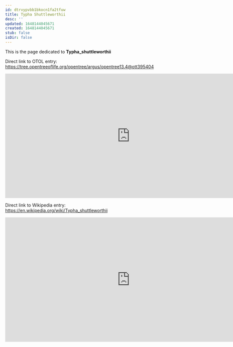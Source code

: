 ```yaml
---
id: dtrvypvbb1bkocn1fa2tfuw
title: Typha Shuttleworthii
desc: ''
updated: 1648144045671
created: 1648144045671
stub: false
isDir: false
---
```

This is the page dedicated to **Typha_shuttleworthii**


Direct link to OTOL entry: https://tree.opentreeoflife.org/opentree/argus/opentree13.4@ott395404



<html>
    <body>
    <iframe src="https://tree.opentreeoflife.org/opentree/argus/opentree13.4@ott395404"
    width="800" height="400" frameborder="0" allowfullscreen> </iframe>
    </body>
</html>
    


Direct link to Wikipedia entry: https://en.wikipedia.org/wiki/Typha_shuttleworthii



<html>
    <body>
    <iframe src="https://en.wikipedia.org/wiki/Typha_shuttleworthii"
    width="800" height="400" frameborder="0" allowfullscreen> </iframe>
    </body>
</html>
    
